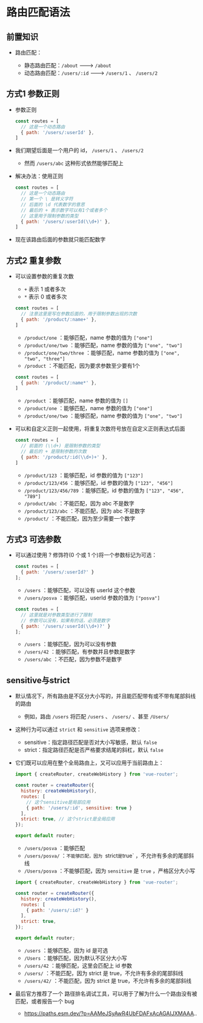 # 路由匹配语法

## 前置知识

+ 路由匹配：

  + 静态路由匹配：`/about` ---> `/about`
  + 动态路由匹配：`/users/:id` ---> `/users/1` 、 `/users/2`

## 方式1 参数正则

+ 参数正则

  ```js
  const routes = [
    // 这是一个动态路由
    { path: '/users/:userId' },
  ]
  ```

+ 我们期望后面是一个用户的 id， `/users/1` 、 `/users/2`

  + 然而 `/users/abc` 这种形式依然能够匹配上

+ 解决办法：使用正则

  ```js
  const routes = [
    // 这是一个动态路由
    // 第一个 \ 是转义字符
    // 后面的 \d 代表数字的意思
    // 最后的 + 表示数字可以有1个或者多个
    // 这里用于限制参数的类型
    { path: '/users/:userId(\\d+)' },
  ]
  ```

+ 现在该路由后面的参数就只能匹配数字

## 方式2 重复参数

+ 可以设置参数的重复次数

  + `+` 表示 1 或者多次
  + `*` 表示 0 或者多次

  ```js
  const routes = [
    // 注意这里是写在参数后面的，用于限制参数出现的次数
    { path: '/product/:name+' },
  ]
  ```

  + `/product/one` ：能够匹配，name 参数的值为 `["one"]`
  + `/product/one/two` ：能够匹配，name 参数的值为 `["one", "two"]`
  + `/product/one/two/three` ：能够匹配，name 参数的值为 `["one", "two", "three"]`
  + `/product` ：不能匹配，因为要求参数至少要有1个

  ```js
  const routes = [
    { path: '/product/:name*' },
  ]
  ```
  + `/product` ：能够匹配，name 参数的值为 `[]`
  + `/product/one` ：能够匹配，name 参数的值为 `["one"]`
  + `/product/one/two` ：能够匹配，name 参数的值为 `["one", "two"]`

+ 可以和自定义正则一起使用，将重复次数符号放在自定义正则表达式后面

  ```js
  const routes = [
    // 前面的 (\\d+) 是限制参数的类型
    // 最后的 + 是限制参数的次数
    { path: '/product/:id(\\d+)+' },
  ]
  ```

  + `/product/123` ：能够匹配，id 参数的值为 `["123"]`
  + `/product/123/456` ：能够匹配，id 参数的值为 `["123", "456"]`
  + `/product/123/456/789` ：能够匹配，id 参数的值为 `["123", "456", "789"]`
  + `/product/abc` ：不能匹配，因为 abc 不是数字
  + `/product/123/abc` ：不能匹配，因为 abc 不是数字
  + `/product/` ：不能匹配，因为至少需要一个数字

## 方式3 可选参数

+ 可以通过使用 ? 修饰符(0 个或 1 个)将一个参数标记为可选：

  ```js
  const routes = [
    { path: '/users/:userId?' }
  ];
  ```

  + `/users` ：能够匹配，可以没有 userId 这个参数
  + `/users/posva` ：能够匹配，userId 参数的值为 `["posva"]`

  ```js
  const routes = [
    // 这里就是对参数类型进行了限制
    // 参数可以没有，如果有的话，必须是数字
    { path: '/users/:userId(\\d+)?' }
  ];
  ```

  + `/users` ：能够匹配，因为可以没有参数
  + `/users/42` ：能够匹配，有参数并且参数是数字
  + `/users/abc` ：不匹配，因为参数不是数字

## sensitive与strict

+ 默认情况下，所有路由是不区分大小写的，并且能匹配带有或不带有尾部斜线的路由

  + 例如，路由 `/users` 将匹配 `/users` 、 `/users/` 、甚至 `/Users/`

+ 这种行为可以通过 `strict` 和 `sensitive` 选项来修改：

  + sensitive：指定路径匹配是否对大小写敏感，默认 `false`
  + strict：指定路径匹配是否严格要求结尾的斜杠，默认 `false`

+ 它们既可以应用在整个全局路由上，又可以应用于当前路由上：

  ```js
  import { createRouter, createWebHistory } from 'vue-router';

  const router = createRouter({
    history: createWebHistory(),
    routes: [
      // 这个sensitive是局部应用
      { path: '/users/:id', sensitive: true }
    ],
    strict: true, // 这个strict是全局应用
  });

  export default router;
  ```

  + `/users/posva` ：能够匹配
  + `/users/posva/` ：`不能够匹配，因为 `strict` 是 `true` ，不允许有多余的尾部斜线
  + `/Users/posva` ：不能够匹配，因为 `sensitive` 是 `true` ，严格区分大小写

  ```js
  import { createRouter, createWebHistory } from 'vue-router';

  const router = createRouter({
    history: createWebHistory(),
    routes: [
      { path: '/users/:id?' }
    ],
    strict: true,
  });

  export default router;
  ```

  + `/users` ：能够匹配，因为 id 是可选
  + `/Users` ：能够匹配，因为默认不区分大小写
  + `/users/42` ：能够匹配，这里会匹配上 id 参数
  + `/users/` ：不能匹配，因为 strict 是 true，不允许有多余的尾部斜线
  + `/users/42/` ：不能匹配，因为 strict 是 true，不允许有多余的尾部斜线

+ 最后官方推荐了一个 路径排名调试工具，可以用于了解为什么一个路由没有被匹配，或者报告一个 bug

  + https://paths.esm.dev/?p=AAMeJSyAwR4UbFDAFxAcAGAIJXMAAA..
